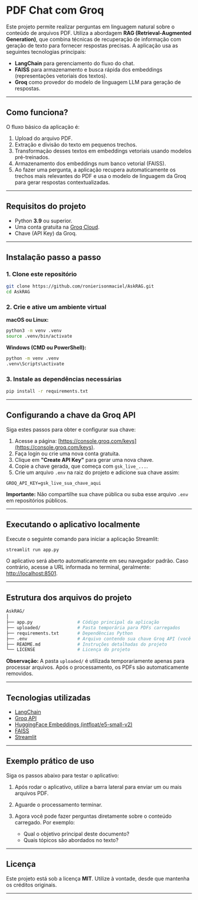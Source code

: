 # PDF Chat com Groq

Este projeto permite realizar perguntas em linguagem natural sobre o conteúdo de arquivos PDF. Utiliza a abordagem **RAG (Retrieval-Augmented Generation)**, que combina técnicas de recuperação de informação com geração de texto para fornecer respostas precisas. A aplicação usa as seguintes tecnologias principais:

* **LangChain** para gerenciamento do fluxo do chat.
* **FAISS** para armazenamento e busca rápida dos embeddings (representações vetoriais dos textos).
* **Groq** como provedor do modelo de linguagem LLM para geração de respostas.

---

## Como funciona?

O fluxo básico da aplicação é:

1. Upload do arquivo PDF.
2. Extração e divisão do texto em pequenos trechos.
3. Transformação desses textos em embeddings vetoriais usando modelos pré-treinados.
4. Armazenamento dos embeddings num banco vetorial (FAISS).
5. Ao fazer uma pergunta, a aplicação recupera automaticamente os trechos mais relevantes do PDF e usa o modelo de linguagem da Groq para gerar respostas contextualizadas.

---

## Requisitos do projeto

* Python **3.9** ou superior.
* Uma conta gratuita na [Groq Cloud](https://groq.com/).
* Chave (API Key) da Groq.

---

## Instalação passo a passo

### 1. Clone este repositório

```bash
git clone https://github.com/ronierisonmaciel/AskRAG.git
cd AskRAG
```

### 2. Crie e ative um ambiente virtual

**macOS ou Linux:**

```bash
python3 -m venv .venv
source .venv/bin/activate
```

**Windows (CMD ou PowerShell):**

```cmd
python -m venv .venv
.venv\Scripts\activate
```

### 3. Instale as dependências necessárias

```bash
pip install -r requirements.txt
```

---

## Configurando a chave da Groq API

Siga estes passos para obter e configurar sua chave:

1. Acesse a página: [https://console.groq.com/keys](https://console.groq.com/keys).
2. Faça login ou crie uma nova conta gratuita.
3. Clique em **"Create API Key"** para gerar uma nova chave.
4. Copie a chave gerada, que começa com `gsk_live_...`.
5. Crie um arquivo `.env` na raiz do projeto e adicione sua chave assim:

```env
GROQ_API_KEY=gsk_live_sua_chave_aqui
```

**Importante:** Não compartilhe sua chave pública ou suba esse arquivo `.env` em repositórios públicos.

---

## Executando o aplicativo localmente

Execute o seguinte comando para iniciar a aplicação Streamlit:

```bash
streamlit run app.py
```

O aplicativo será aberto automaticamente em seu navegador padrão. Caso contrário, acesse a URL informada no terminal, geralmente:
[http://localhost:8501](http://localhost:8501).

---

## Estrutura dos arquivos do projeto

```bash
AskRAG/
│
├── app.py                 # Código principal da aplicação
├── uploaded/              # Pasta temporária para PDFs carregados
├── requirements.txt       # Dependências Python
├── .env                   # Arquivo contendo sua chave Groq API (você deve criar)
├── README.md              # Instruções detalhadas do projeto
└── LICENSE                # Licença do projeto
```

**Observação:**
A pasta `uploaded/` é utilizada temporariamente apenas para processar arquivos. Após o processamento, os PDFs são automaticamente removidos.

---

## Tecnologias utilizadas

* [LangChain](https://www.langchain.com/)
* [Groq API](https://groq.com/)
* [HuggingFace Embeddings (intfloat/e5-small-v2)](https://huggingface.co/intfloat/e5-small-v2)
* [FAISS](https://github.com/facebookresearch/faiss)
* [Streamlit](https://streamlit.io/)

---

## Exemplo prático de uso

Siga os passos abaixo para testar o aplicativo:

1. Após rodar o aplicativo, utilize a barra lateral para enviar um ou mais arquivos PDF.
2. Aguarde o processamento terminar.
3. Agora você pode fazer perguntas diretamente sobre o conteúdo carregado. Por exemplo:

   * Qual o objetivo principal deste documento?
   * Quais tópicos são abordados no texto?

---

## Licença

Este projeto está sob a licença **MIT**.
Utilize à vontade, desde que mantenha os créditos originais.

---
